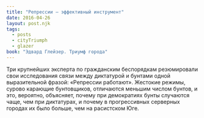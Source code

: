 ```yaml
---
title: "Репрессии – эффективный инструмент"
date: 2016-04-26
layout: post.njk
tags:
  - posts
  - cityTriumph
  - glazer
book: "Эдвард Глейзер. Триумф города"
---
```


Три крупнейших эксперта по гражданским беспорядкам резюмировали свои исследования связи между диктатурой и бунтами одной выразительной фразой: «Репрессии работают». Жестокие режимы, сурово карающие бунтовщиков, отличаются меньшим числом бунтов, и это, вероятно, объясняет, почему при демократиях бунты случаются чаще, чем при диктатурах, и почему в прогрессивных серверных городах их было больше, чем на расистском Юге.
